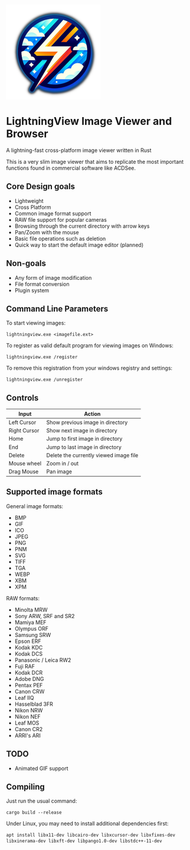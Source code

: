 ![Logo](https://raw.githubusercontent.com/dividebysandwich/LightningView/main/lightningview.png)

# LightningView Image Viewer and Browser
 A lightning-fast cross-platform image viewer written in Rust

This is a very slim image viewer that aims to replicate the most important functions found in commercial software like ACDSee.

## Core Design goals

* Lightweight
* Cross Platform
* Common image format support
* RAW file support for popular cameras
* Browsing through the current directory with arrow keys
* Pan/Zoom with the mouse
* Basic file operations such as deletion
* Quick way to start the default image editor (planned)

## Non-goals

* Any form of image modification
* File format conversion
* Plugin system

## Command Line Parameters

To start viewing images:
```
lightningview.exe <imagefile.ext>
```

To register as valid default program for viewing images on Windows:
```
lightningview.exe /register
```

To remove this registration from your windows registry and settings:
```
lightningview.exe /unregister
```


## Controls

| Input | Action |
| ----------- | ----------- |
| Left Cursor | Show previous image in directory |
| Right Cursor | Show next image in directory | 
| Home | Jump to first image in directory |
| End | Jump to last image in directory |
| Delete | Delete the currently viewed image file |
| Mouse wheel | Zoom in / out |
| Drag Mouse | Pan image|

## Supported image formats

General image formats:

* BMP
* GIF
* ICO
* JPEG
* PNG
* PNM
* SVG
* TIFF
* TGA
* WEBP
* XBM
* XPM

RAW formats:

* Minolta MRW
* Sony ARW, SRF and SR2
* Mamiya MEF
* Olympus ORF
* Samsung SRW
* Epson ERF
* Kodak KDC
* Kodak DCS
* Panasonic / Leica RW2
* Fuji RAF
* Kodak DCR
* Adobe DNG
* Pentax PEF
* Canon CRW
* Leaf IIQ
* Hasselblad 3FR
* Nikon NRW
* Nikon NEF
* Leaf MOS
* Canon CR2
* ARRI's ARI

## TODO

* Animated GIF support

## Compiling

Just run the usual command:

```
cargo build --release
```

Under Linux, you may need to install additional dependencies first:

```
apt install libx11-dev libcairo-dev libxcursor-dev libxfixes-dev libxinerama-dev libxft-dev libpango1.0-dev libstdc++-11-dev
```

